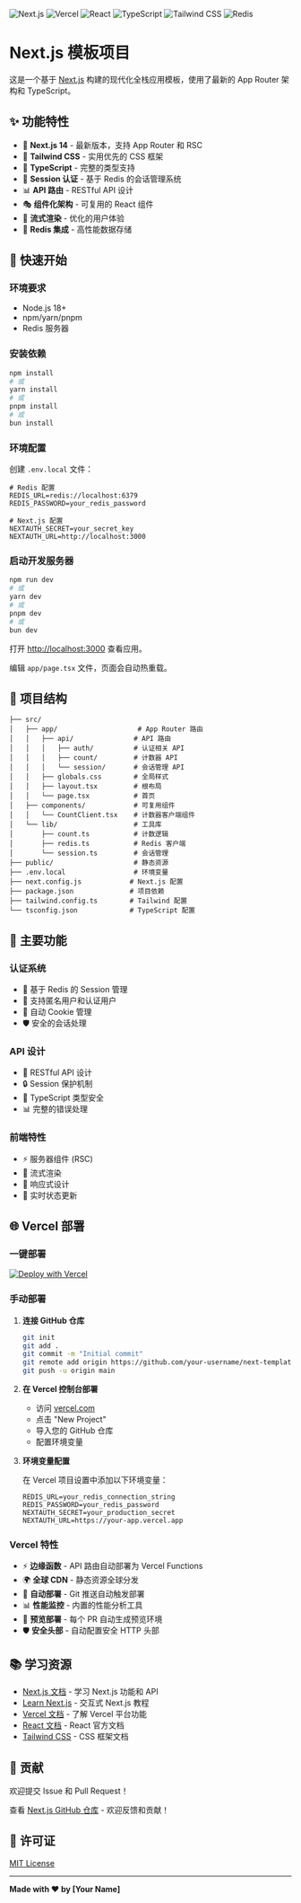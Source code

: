 ![Next.js](https://img.shields.io/badge/Next.js-000000?style=flat&logo=nextjs&logoColor=white)
![Vercel](https://img.shields.io/badge/Vercel-000000?style=flat&logo=vercel&logoColor=white)
![React](https://img.shields.io/badge/React-20232A?style=flat&logo=react&logoColor=61DAFB)
![TypeScript](https://img.shields.io/badge/TypeScript-007ACC?style=flat&logo=typescript&logoColor=white)
![Tailwind CSS](https://img.shields.io/badge/Tailwind_CSS-38B2AC?style=flat&logo=tailwind-css&logoColor=white)
![Redis](https://img.shields.io/badge/Redis-DC382D?style=flat&logo=redis&logoColor=white)

# Next.js 模板项目

这是一个基于 [Next.js](https://nextjs.org) 构建的现代化全栈应用模板，使用了最新的 App Router 架构和 TypeScript。

## ✨ 功能特性

- 🚀 **Next.js 14** - 最新版本，支持 App Router 和 RSC
- 🎨 **Tailwind CSS** - 实用优先的 CSS 框架
- 📘 **TypeScript** - 完整的类型支持
- 🔐 **Session 认证** - 基于 Redis 的会话管理系统
- 📊 **API 路由** - RESTful API 设计
- 🎭 **组件化架构** - 可复用的 React 组件
- 🔄 **流式渲染** - 优化的用户体验
- 💾 **Redis 集成** - 高性能数据存储

## 🚀 快速开始

### 环境要求

- Node.js 18+ 
- npm/yarn/pnpm
- Redis 服务器

### 安装依赖

```bash
npm install
# 或
yarn install
# 或
pnpm install
# 或
bun install
```

### 环境配置

创建 `.env.local` 文件：

```env
# Redis 配置
REDIS_URL=redis://localhost:6379
REDIS_PASSWORD=your_redis_password

# Next.js 配置
NEXTAUTH_SECRET=your_secret_key
NEXTAUTH_URL=http://localhost:3000
```

### 启动开发服务器

```bash
npm run dev
# 或
yarn dev
# 或
pnpm dev
# 或
bun dev
```

打开 [http://localhost:3000](http://localhost:3000) 查看应用。

编辑 `app/page.tsx` 文件，页面会自动热重载。

## 📁 项目结构

```
├── src/
│   ├── app/                    # App Router 路由
│   │   ├── api/               # API 路由
│   │   │   ├── auth/          # 认证相关 API
│   │   │   ├── count/         # 计数器 API
│   │   │   └── session/       # 会话管理 API
│   │   ├── globals.css        # 全局样式
│   │   ├── layout.tsx         # 根布局
│   │   └── page.tsx           # 首页
│   ├── components/            # 可复用组件
│   │   └── CountClient.tsx    # 计数器客户端组件
│   └── lib/                   # 工具库
│       ├── count.ts           # 计数逻辑
│       ├── redis.ts           # Redis 客户端
│       └── session.ts         # 会话管理
├── public/                    # 静态资源
├── .env.local                 # 环境变量
├── next.config.js            # Next.js 配置
├── package.json              # 项目依赖
├── tailwind.config.ts        # Tailwind 配置
└── tsconfig.json             # TypeScript 配置
```

## 🔧 主要功能

### 认证系统
- 🔐 基于 Redis 的 Session 管理
- 👤 支持匿名用户和认证用户
- 🍪 自动 Cookie 管理
- 🛡️ 安全的会话处理

### API 设计
- 📡 RESTful API 设计
- 🔒 Session 保护机制
- 🎯 TypeScript 类型安全
- 📊 完整的错误处理

### 前端特性
- ⚡ 服务器组件 (RSC)
- 🌊 流式渲染
- 🎨 响应式设计
- 🔄 实时状态更新

## 🌐 Vercel 部署

### 一键部署

[![Deploy with Vercel](https://vercel.com/button)](https://vercel.com/new/clone?repository-url=https://github.com/your-username/next-template)

### 手动部署

1. **连接 GitHub 仓库**
   ```bash
   git init
   git add .
   git commit -m "Initial commit"
   git remote add origin https://github.com/your-username/next-template.git
   git push -u origin main
   ```

2. **在 Vercel 控制台部署**
   - 访问 [vercel.com](https://vercel.com)
   - 点击 "New Project"
   - 导入您的 GitHub 仓库
   - 配置环境变量

3. **环境变量配置**
   
   在 Vercel 项目设置中添加以下环境变量：
   ```
   REDIS_URL=your_redis_connection_string
   REDIS_PASSWORD=your_redis_password
   NEXTAUTH_SECRET=your_production_secret
   NEXTAUTH_URL=https://your-app.vercel.app
   ```

### Vercel 特性

- ⚡ **边缘函数** - API 路由自动部署为 Vercel Functions
- 🌍 **全球 CDN** - 静态资源全球分发
- 🔄 **自动部署** - Git 推送自动触发部署
- 📊 **性能监控** - 内置的性能分析工具
- 🔧 **预览部署** - 每个 PR 自动生成预览环境
- 🛡️ **安全头部** - 自动配置安全 HTTP 头部

## 📚 学习资源

- [Next.js 文档](https://nextjs.org/docs) - 学习 Next.js 功能和 API
- [Learn Next.js](https://nextjs.org/learn) - 交互式 Next.js 教程
- [Vercel 文档](https://vercel.com/docs) - 了解 Vercel 平台功能
- [React 文档](https://react.dev) - React 官方文档
- [Tailwind CSS](https://tailwindcss.com) - CSS 框架文档

## 🤝 贡献

欢迎提交 Issue 和 Pull Request！

查看 [Next.js GitHub 仓库](https://github.com/vercel/next.js) - 欢迎反馈和贡献！

## 📄 许可证

[MIT License](LICENSE)

---

**Made with ❤️ by [Your Name]**